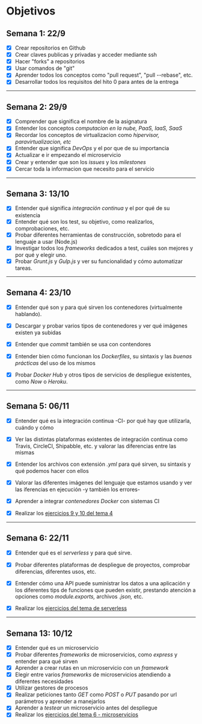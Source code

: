 # Objetivos

## Semana 1: 22/9

- [x] Crear repositorios en Github
- [x] Crear claves publicas y privadas y acceder mediante ssh
- [x] Hacer "forks" a repositorios
- [x] Usar comandos de "git"
- [x] Aprender todos los conceptos como "pull request", "pull --rebase", etc.
- [x] Desarrollar todos los requisitos del hito 0 para antes de la entrega

---

## Semana 2: 29/9
- [x] Comprender que significa el nombre de la asignatura
- [x] Entender los conceptos *computacion en la nube, PaaS, IaaS, SaaS*
- [x] Recordar los conceptos de virtualizacion como *hipervisor, paravirtualizacion, etc*
- [x] Entender que significa *DevOps* y el por que de su importancia
- [x] Actualizar e ir empezando el microservicio
- [x] Crear y entender que son los *issues* y los *milestones*
- [x] Cercar toda la informacion que necesito para el servicio

---

## Semana 3: 13/10
- [x] Entender qué significa *integración continua* y el por qué de su existencia
- [x] Entender qué son los test, su objetivo, como realizarlos, comprobaciones, etc.
- [x] Probar diferentes herramientas de construcción, sobretodo para el lenguaje a usar (Node.js)
- [x] Investigar todos los *frameworks* dedicados a test, cuáles son mejores y por qué y elegir uno.
- [x] Probar *Grunt.js* y *Gulp.js* y ver su funcionalidad y cómo automatizar tareas.

---

## Semana 4: 23/10
- [x] Entender qué son y para qué sirven los contenedores (virtualmente hablando).
- [x] Descargar y probar varios tipos de contenedores y ver qué imágenes existen ya subidas
- [x] Entender que *commit* también se usa con contendores 
- [x] Entender bien cómo funcionan los *Dockerfiles*, su sintaxis y las *buenas prácticas* del uso de los mismos
- [x] Probar *Docker Hub* y otros tipos de servicios de despliegue existentes, como *Now* o *Heroku*.


---

## Semana 5: 06/11
- [x] Entender qué es la integración continua -CI- por qué hay que utilizarla, cuándo y cómo
- [x] Ver las distintas plataformas existentes de integración continua como Travis, CircleCI, Shipabble, etc. y valorar las diferencias entre las mismas
- [x] Entender los archivos con extensión *.yml* para qué sirven, su sintaxis y qué podemos hacer con ellos
- [x] Valorar las diferentes imágenes del lenguaje que estamos usando y ver las iferencias en ejecución -y también los errores-
- [x] Aprender a integrar *contenedores Docker* con sistemas CI
- [x] Realizar los [ejercicios 9 y 10 del tema 4](https://github.com/LCinder/Autoevaluacion-IV/blob/master/Tema%204%20-%20Integraci%C3%B3n%20Continua/tema4Ejercicios.md)


---

## Semana 6: 22/11
- [x] Entender qué es el *serverless* y para qué sirve.
- [x] Probar diferentes plataformas de despliegue de proyectos, comprobar diferencias, diferentes usos, etc.
- [x] Entender cómo una API puede suministrar los datos a una aplicación y los diferentes tips de funciones que pueden existir, prestando atención a opciones como *module.exports,* archivos *.json,* etc.
- [x] Realizar los [ejercicios del tema de serverless](https://github.com/LCinder/Autoevaluacion-IV/blob/master/Tema%205%20-%20Serverless/ejerciciosTema5.md)



---

## Semana 13: 10/12
- [x] Entender qué es un microservicio
- [x] Probar diferentes *frameworks* de microservicios, como *express* y entender para qué sirven
- [x] Aprender a crear rutas en un microservicio con un *framework*
- [x] Elegir entre varios *frameworks* de microservicios atendiendo a diferentes necesidades
- [x] Utilizar gestores de procesos
- [x] Realizar peticiones tanto *GET* como *POST* o *PUT* pasando por url parámetros y aprender a manejarlos
- [x] Aprender a *testear* un microservicio antes del despliegue 
- [x] Realizar los [ejercicios del tema 6 - microservicios](https://github.com/LCinder/Autoevaluacion-IV/blob/master/Tema%206%20-%20Microservicios/ejerciciosTema6.md)
